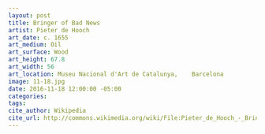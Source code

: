 ```yaml
---
layout: post
title: Bringer of Bad News
artist: Pieter de Hooch
art_date: c. 1655
art_medium: Oil
art_surface: Wood
art_height: 67.8
art_width: 56
art_location: Museu Nacional d'Art de Catalunya, 	Barcelona
image: 11-18.jpg
date: 2016-11-18 12:00:00 -05:00
categories:
tags:
cite_author: Wikipedia
cite_url: http://commons.wikimedia.org/wiki/File:Pieter_de_Hooch_-_Bringer_of_Bad_News_-_Google_Art_Project.jpg
---
```

